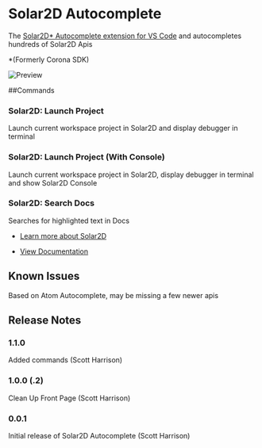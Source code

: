 # Solar2D Autocomplete

The [Solar2D* Autocomplete extension for VS Code](https://marketplace.visualstudio.com/items?itemName=solar2d.solar2d-autocomplete) and autocompletes hundreds of Solar2D Apis


*(Formerly Corona SDK)

![Preview](https://i.ibb.co/mG3JYbS/preview.png)


##Commands

### Solar2D: Launch Project
Launch current workspace project in Solar2D and display debugger in terminal

### Solar2D: Launch Project (With Console)
Launch current workspace project in Solar2D, display debugger in terminal and show Solar2D Console

### Solar2D: Search Docs
Searches for highlighted text in Docs


* [Learn more about Solar2D](https://solar2d.com)

* [View Documentation](https://docs.coronalabs.com)


## Known Issues

Based on Atom Autocomplete, may be missing a few newer apis

## Release Notes

### 1.1.0

Added commands (Scott Harrison)

### 1.0.0 (.2)

Clean Up Front Page (Scott Harrison)

### 0.0.1

Initial release of Solar2D Autocomplete (Scott Harrison)
